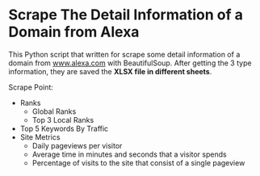 # Scrape The Detail Information of a Domain from Alexa
This Python script that written for scrape some detail information of a domain from www.alexa.com with BeautifulSoup. After getting the 3 type information, they are saved the __XLSX file in different sheets__.

Scrape Point:
- Ranks
    - Global Ranks
    - Top 3 Local Ranks
- Top 5 Keywords By Traffic 
- Site Metrics
    - Daily pageviews per visitor
    - Average time in minutes and seconds that a visitor spends
    - Percentage of visits to the site that consist of a single pageview

